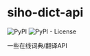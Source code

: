 # siho-dict-api

![PyPI](https://img.shields.io/pypi/v/sihodictapi?style=flat-square)
![PyPI - License](https://img.shields.io/pypi/l/sihodictapi?color=information&style=flat-square)

一些在线词典/翻译API